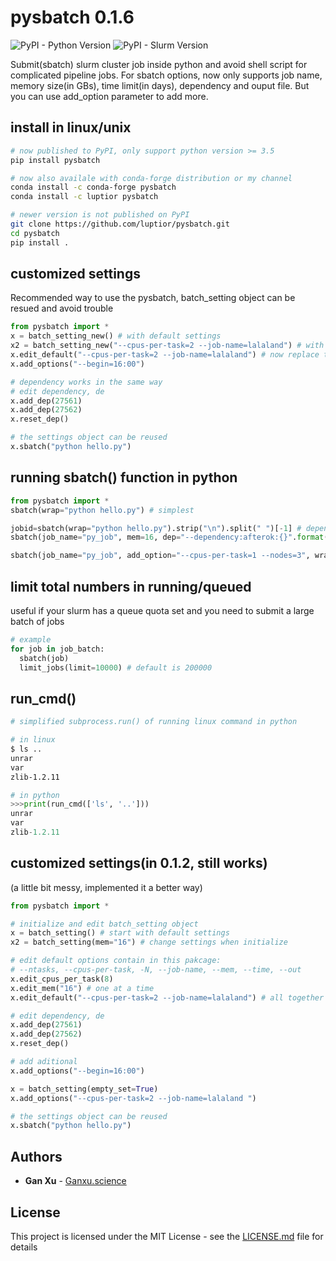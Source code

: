 # pysbatch 0.1.6 
![PyPI - Python Version](https://img.shields.io/badge/python-≥3.5-blue.svg)
![PyPI - Slurm Version](https://img.shields.io/badge/slurm-≥18-green.svg)


Submit(sbatch) slurm cluster job inside python and avoid shell script for complicated pipeline jobs. For sbatch options, now only supports job name, memory size(in GBs), time limit(in days), dependency and ouput file. But you can use add_option parameter to add more.

## install in linux/unix
```bash
# now published to PyPI, only support python version >= 3.5
pip install pysbatch

# now also availale with conda-forge distribution or my channel
conda install -c conda-forge pysbatch
conda install -c luptior pysbatch

# newer version is not published on PyPI
git clone https://github.com/luptior/pysbatch.git
cd pysbatch
pip install .
```

## customized settings
Recommended way to use the pysbatch, batch_setting object can be resued and avoid trouble
```python
from pysbatch import *
x = batch_setting_new() # with default settings
x2 = batch_setting_new("--cpus-per-task=2 --job-name=lalaland") # with customized settings
x.edit_default("--cpus-per-task=2 --job-name=lalaland") # now replace the default instead of "edit"
x.add_options("--begin=16:00")

# dependency works in the same way
# edit dependency, de
x.add_dep(27561)
x.add_dep(27562)
x.reset_dep()

# the settings object can be reused
x.sbatch("python hello.py")

```


## running sbatch() function in python
```python
from pysbatch import *
sbatch(wrap="python hello.py") # simplest

jobid=sbatch(wrap="python hello.py").strip("\n").split(" ")[-1] # dependency example
sbatch(job_name="py_job", mem=16, dep="--dependency:afterok:{}".format(jobid), time=3-0, log="submit.out", wrap="python hello.py") # more options

sbatch(job_name="py_job", add_option="--cpus-per-task=1 --nodes=3", wrap="python hello.py") # add more options

```


## limit total numbers in running/queued
useful if your slurm has a queue quota set and you need to submit a large batch of jobs
```python
# example
for job in job_batch:
  sbatch(job)
  limit_jobs(limit=10000) # default is 200000
```


## run_cmd()
```sh
# simplified subprocess.run() of running linux command in python

# in linux
$ ls ..
unrar
var
zlib-1.2.11
```

```python
# in python
>>>print(run_cmd(['ls', '..']))
unrar
var
zlib-1.2.11
```

## customized settings(in 0.1.2, still works)
(a little bit messy, implemented it a better way)
```python
from pysbatch import *

# initialize and edit batch_setting object
x = batch_setting() # start with default settings
x2 = batch_setting(mem="16") # change settings when initialize

# edit default options contain in this pakcage:
# --ntasks, --cpus-per-task, -N, --job-name, --mem, --time, --out
x.edit_cpus_per_task(8)
x.edit_mem("16") # one at a time
x.edit_default("--cpus-per-task=2 --job-name=lalaland") # all together

# edit dependency, de
x.add_dep(27561)
x.add_dep(27562)
x.reset_dep()

# add aditional
x.add_options("--begin=16:00")

x = batch_setting(empty_set=True)
x.add_options("--cpus-per-task=2 --job-name=lalaland ")

# the settings object can be reused
x.sbatch("python hello.py")

```


## Authors

* **Gan Xu**  - [Ganxu.science](https://ganxu.science)


## License

This project is licensed under the MIT License - see the [LICENSE.md](https://github.com/luptior/pysbatch/blob/master/LICENSE) file for details
